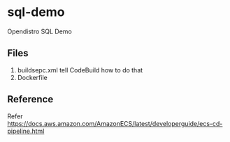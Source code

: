 # sql-demo
Opendistro SQL Demo

## Files
1. buildsepc.xml tell CodeBuild how to do that
2. Dockerfile

## Reference
Refer https://docs.aws.amazon.com/AmazonECS/latest/developerguide/ecs-cd-pipeline.html